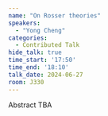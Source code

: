 ```yaml
---
name: "On Rosser theories"
speakers:
  - "Yong Cheng"
categories:
  - Contributed Talk
hide_talk: true
time_start: '17:50'
time_end: '18:10'
talk_date: 2024-06-27
room: J330
---
```


Abstract TBA
